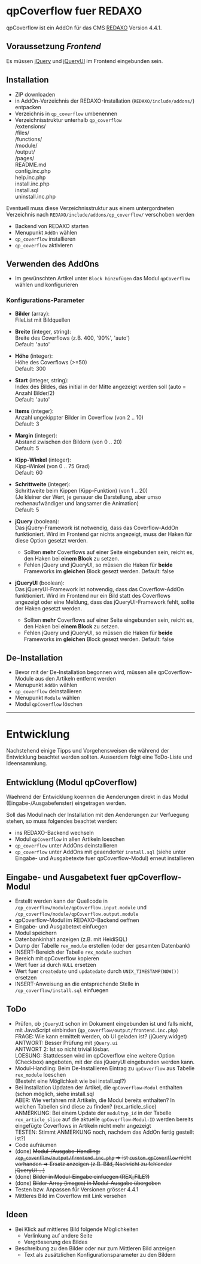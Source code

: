 [REDAXO]: http://www.redaxo.org/
[jQuery]: http://jquery.com/
[jQueryUI]: http://jqueryui.com/

# qpCoverflow fuer REDAXO

qpCoverflow ist ein AddOn für das CMS [REDAXO] Version 4.4.1.

## Voraussetzung _Frontend_
Es müssen [jQuery] und [jQueryUI] im Frontend eingebunden sein.

## Installation
- ZIP downloaden
- in AddOn-Verzeichnis der REDAXO-Installation (`REDAXO/include/addons/`) entpacken
- Verzeichnis in `qp_coverflow` umbenennen
- Verzeichnisstruktur unterhalb `qp_coverflow`  
/extensions/  
/files/  
/functions/  
/module/  
/output/  
/pages/  
README.md  
config.inc.php  
help.inc.php  
install.inc.php  
install.sql  
uninstall.inc.php

Eventuell muss diese Verzeichnisstruktur aus einem untergordneten Verzeichnis nach `REDAXO/include/addons/qp_coverflow/` verschoben werden
- Backend von REDAXO starten
- Menupunkt `AddOn` wählen
- `qp_coverflow` installieren
- `qp_coverflow` aktivieren

## Verwenden des AddOns
- Im gewünschten Artikel unter `Block hinzufügen` das Modul `qpCoverflow` wählen und konfigurieren

### Konfigurations-Parameter
- __Bilder__ (array):  
	FileList mit Bildquellen

- __Breite__ (integer, string):  
	Breite des Coverflows (z.B. 400, '90%', 'auto')  
	Default: 'auto'

- __Höhe__ (integer):  
	Höhe des Coverflows (>=50)  
	Default: 300

- __Start__ (integer, string):  
	Index des Bildes, das initial in der Mitte angezeigt werden soll (auto = Anzahl Bilder/2)  
	Default: 'auto'

- __Items__ (integer):  
	Anzahl ungekippter Bilder im Coverflow (von 2 .. 10)  
	Default: 3

- __Margin__ (integer):  
	Abstand zwischen den Bildern (von 0 .. 20)  
	Default: 5

- __Kipp-Winkel__ (integer):  
	Kipp-Winkel (von 0 .. 75 Grad)  
	Default: 60

- __Schrittweite__ (integer):  
	Schrittweite beim Kippen (Kipp-Funktion) (von 1 .. 20)  
	(Je kleiner der Wert, je genauer die Darstellung, aber umso rechenaufwändiger und langsamer die Animation)  
	Default: 5

- __jQuery__ (boolean):  
	Das jQuery-Framework ist notwendig, dass das Coverflow-AddOn funktioniert. Wird im Frontend gar nichts angezeigt, muss der Haken für diese Option gesetzt werden.  
	- Sollten __mehr__ Coverflows auf einer Seite eingebunden sein, reicht es, den Haken bei __einem Block__ zu setzen.
	- Fehlen jQuery und jQueryUI, so müssen die Haken für __beide__ Frameworks im __gleichen__ Block gesezt werden.
	Default: false

- __jQueryUI__ (boolean):  
	Das jQueryUI-Framework ist notwendig, dass das Coverflow-AddOn funktioniert. Wird im Frontend nur ein Bild statt des Coverflows angezeigt oder eine Meldung, dass das jQueryUI-Framework fehlt, sollte der Haken gesetzt werden.  
	- Sollten __mehr__ Coverflows auf einer Seite eingebunden sein, reicht es, den Haken bei __einem Block__ zu setzen.
	- Fehlen jQuery und jQueryUI, so müssen die Haken für __beide__ Frameworks im __gleichen__ Block gesezt werden.
	Default: false

## De-Installation
- Bevor mit der De-Installation begonnen wird, müssen alle qpCoverflow-Module aus den Artikeln entfernt werden
- Menupunkt `AddOn` wählen
- `qp_coverflow` deinstallieren
- Menupunkt `Module` wählen
- Modul `qpCoverflow` löschen
  

---

# Entwicklung
Nachstehend einige Tipps und Vorgehensweisen die während der Entwicklung beachtet werden sollten. Ausserdem folgt eine ToDo-Liste und Ideensammlung.

## Entwicklung (Modul qpCoverflow)
Waehrend der Entwicklung koennen die Aenderungen direkt in das Modul (Eingabe-/Ausgabefenster) eingetragen werden.

Soll das Modul nach der Installation mit den Aenderungen zur Verfuegung stehen, so muss folgendes beachtet werden:
- ins REDAXO-Backend wechseln
- Modul `qpCoverflow` in allen Artikeln loeschen
- `qp_coverflow` unter AddOns deinstallieren
- `qp_coverflow` unter AddOns mit geaenderter `install.sql` (siehe unter Eingabe- und Ausgabetexte fuer qpCoverflow-Modul) erneut installieren


## Eingabe- und Ausgabetext fuer qpCoverflow-Modul

- Erstellt werden kann der Quellcode in `/qp_coverflow/module/qpCoverflow.input.module` und `/qp_coverflow/module/qpCoverflow.output.module`
- qpCoverflow-Modul im REDAXO-Backend oeffnen
- Eingabe- und Ausgabetext einfuegen
- Modul speichern
- Datenbankinhalt anzeigen (z.B. mit HeidiSQL)
- Dump der Tabelle `rex_module` erstellen (oder der gesamten Datenbank)
- INSERT-Bereich der Tabelle `rex_module` suchen
- Bereich mit qpCoverflow kopieren
- Wert fuer `id` durch `NULL` ersetzen
- Wert fuer `createdate` und `updatedate` durch `UNIX_TIMESTAMP(NOW())` ersetzen
- INSERT-Anweisung an die entsprechende Stelle in `/qp_coverflow/install.sql` einfuegen


## ToDo
- Prüfen, ob `jQueryUI` schon im Dokument eingebunden ist und falls nicht, mit JavaScript einbinden (`qp_coverflow/output/frontend.inc.php`)  
FRAGE: Wie kann ermittelt werden, ob UI geladen ist? (jQuery.widget)  
ANTWORT: Besser Prüfung mit `jQuery.ui`  
ANTWORT 2: Ist so nicht trivial lösbar.  
LOESUNG: Stattdessen wird im qpCoverflow eine weitere Option (Checkbox) angeboten, mit der das jQueryUI eingebunden werden kann.
- Modul-Handling: Beim De-Installieren Eintrag zu `qpCoverflow` aus Tabelle `rex_module` loeschen  
(Besteht eine Möglichkeit wie bei install.sql?)
- Bei Installation Updaten der Artikel, die `qpCoverflow-Modul` enthalten  
(schon möglich, siehe install.sql  
ABER: Wie verfahren mit Artikeln, die Modul bereits enthalten? In welchen Tabellen sind diese zu finden? (rex_article_slice)  
ANMERKUNG: Bei einem Update der `modultyp_id` in der Tabelle `rex_article_slice` auf die aktuelle `qpCoverflow-Modul-ID` werden bereits eingefügte Coverflows in Artikeln nicht mehr angezeigt  
TESTEN: Stimmt ANMERKUNG noch, nachdem das AddOn fertig gestellt ist?)
- Code aufräumen
- (done) ~~Modul-/Ausgabe-Handling: `/qp_coverflow/output/frontend.inc.php` => ist `custom.qpCoverflow` nicht vorhanden => Ersatz anzeigen (z.B. Bild, Nachricht zu fehlender jQueryUI ...)~~
- (done) ~~Bilder in Modul-Eingabe einfuegen (REX_FILE?)~~
- (done) ~~Bilder-Array (images) in Modul-Ausgabe übergeben~~
- Testen bzw. Anpassen für Versionen grösser 4.4.1
- Mittleres Bild im Coverflow mit Link versehen

## Ideen
- Bei Klick auf mittleres Bild folgende Möglichkeiten
  * Verlinkung auf andere Seite
  * Vergrösserung des Bildes
- Beschreibung zu den Bilder oder nur zum Mittleren Bild anzeigen
  * Text als zusätzlichen Konfigurationsparameter zu den Bildern
